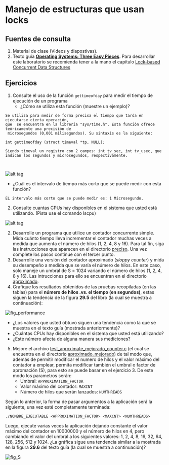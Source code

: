 # Manejo de estructuras que usan locks #

## Fuentes de consulta ##
1. Material de clase (Videos y diapostivas).
2. Texto guía [**Operating Systems: Three Easy Pieces**](http://pages.cs.wisc.edu/~remzi/OSTEP/). Para desarrollar este laboratorio se recomienda tener a la mano el capítulo [Lock-based Concurrent Data Structures](http://pages.cs.wisc.edu/~remzi/OSTEP/threads-locks-usage.pdf)

## Ejercicios ##

1. Consulte el uso de la función ```gettimeofday``` para medir el tiempo de ejecución de un programa
   * ¿Cómo se utiliza esta función (muestre un ejemplo)? 
```
Se utiliza para medir de forma precisa el tiempo que tarda en ejecutarse cierta operación,
que  se encuentra en la librería "sys/time.h". Esta función ofrece teóricamente una precisión de
 microsegundos (0,001 milisegundos). Su sintaxis es la siguiente:

int gettimeofday (struct timeval *tp, NULL);

Siendo timeval un registro con 2 campos: int tv_sec, int tv_usec, que indican los segundos y microsegundos, respectivamente.



```
![alt tag](https://github.com/pabloromero0428/sincronizacion/blob/master/PARTE%201%20Soluci%C3%B3n/P1/Punto1.png)

   * ¿Cuál es el intervalo de tiempo más corto que se puede medir con esta función?
   
```
EL intervalo más corto que se puede medir es: 1 Microsegundo.
```
2. Consulte cuantas CPUs hay disponibles en el sistema que usted está utilizando. (Pista use el comando lscpu)

![alt tag](https://github.com/pabloromero0428/sincronizacion/blob/master/PARTE%201%20Soluci%C3%B3n/P2/Cpus.png)

2. Desarrolle un programa que utilice un contador concurrente simple. Mida cuánto tiempo lleva incrementar el contador muchas veces a medida que aumenta el número de hilos (1, 2, 4, 8 y 16). Para tal fin, siga las instrucciones que aparecen en el directorio [preciso](./preciso). Una vez complete los pasos continue con el tercer punto.
3. Desarrolle una versión del contador aproximado (*sloppy counter*) y mida su desempeño a medida que se varía el número de hilos. En este caso, solo maneje un umbral de S = 1024 variando el número de hilos (1, 2, 4, 8 y 16). Las intrucciones para ello se encuentran en el directorio [aproximado](./aproximado).
4. Grafique los resultados obtenidos de las pruebas recopiladas (en las tablas) para el **número de hilos .vs. el tiempo (en segundos)**, estas siguen la tendencia de la figura **29.5** del libro (la cual se muestra a continuación):

![fig_performance](fig_performance.jpg)

   * ¿Los valores que usted obtuvo siguen una tendencia como la que se muestra en el texto guía (mostrada anteriormente)?
   * ¿Cuántas CPUs hay disponibles en el sistema que usted está utilizando?  
   * ¿Este número afecta de alguna manera sus mediciones?

5. Mejore el archivo [test_aproximate_mejorado_counter.c](./aproximado_mejorado/test_aproximate_mejorado_counter.c) (el cual se encuentra en el directorio [aproximado_mejorado](./aproximado_mejorado)) de tal modo que, además de permitir modificar el numero de hilos y el valor máximo del contador a emplear, permita modificar también el umbral o factor de apromación (S), para esto se puede basar en el ejercicio 3. De este modo los parametros serán:
   * Umbral: ```APPROXIMATION_FACTOR```
   * Valor máximo del contador: ```MAXCNT```
   * Número de hilos que serán lanzados: ```NUMTHREADS```
   
Según lo anterior, la forma de pasar argumentos a la aplicación será la siguiente, una vez esté completamente terminada:  

```
./NOMBRE_EJECUTABLE <APPROXIMATION_FACTOR> <MAXCNT> <NUMTHREADS>
```

Luego, ejecute varias veces la aplicación dejando constante el valor máximo del contador en 10000000 y el número de hilos en 4, pero cambiando el valor del umbral a los siguientes valores: 1, 2, 4, 8, 16, 32, 64, 128, 256, 512 y 1024. ¿La gráfica sigue una tendencia similar a la mostrada en la figura **29.6** del texto guía (la cual se muestra a continuación)?

![fig_S](fig_S.jpg)
